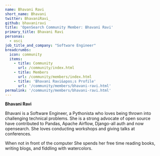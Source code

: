 ```yaml
---
name: Bhavani Ravi
short_name: Bhavani
twitter: BhavaniRavi_
github: bhavaniravi
title: 'OpenSearch Community Member: Bhavani Ravi'
primary_title: Bhavani Ravi
personas:
  - osci
job_title_and_company: "Software Engineer"
breadcrumbs:
  icon: community
  items:
    - title: Community
      url: /community/index.html
    - title: Members
      url: /community/members/index.html
    - title: 'Bhavani Ravi&apos;s Profile'
      url: '/community/members/bhavani-ravi.html'
permalink: '/community/members/bhavani-ravi.html'
---
```


**Bhavani Ravi**

Bhavani is a Software Engineer, a Pythonista who loves being thrown into challenging technical problems. She is a strong advocate of open source have contributed to Pandas, Apache Airflow, Django-all auth and now opensearch. She loves conducting workshops and giving talks at conferences.

When not in front of the computer She spends her free time reading books, writing blogs, and fiddling with watercolors. 